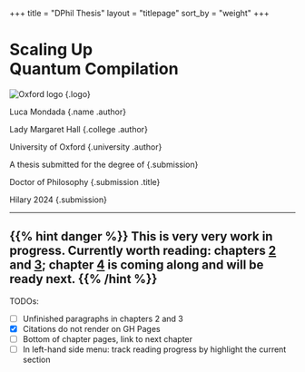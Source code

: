 +++
title = "DPhil Thesis"
layout = "titlepage"
sort_by = "weight"
+++

# Scaling Up<br />Quantum Compilation

![Oxford logo](/oxford-logo.svg)
{.logo}

Luca Mondada
{.name .author}

Lady Margaret Hall
{.college .author}

University of Oxford
{.university .author}

A thesis submitted for the degree of
{.submission}

Doctor of Philosophy
{.submission .title}

Hilary 2024
{.submission}

---
{{% hint danger %}}
This is very very work in progress. Currently worth reading: chapters [2](/02_quantum) and [3](/03_compiler); chapter [4](/04_rewriting) is coming along and will be ready next.
{{% /hint %}}
---

TODOs:
- [ ] Unfinished paragraphs in chapters 2 and 3
- [x] Citations do not render on GH Pages
- [ ] Bottom of chapter pages, link to next chapter
- [ ] In left-hand side menu: track reading progress by highlight the current section